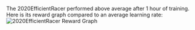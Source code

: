 The 2020EfficientRacer performed above average after 1 hour of training. Here is its reward graph compared to an average learning rate:
![2020EfficientRacer Reward Graph](https://i.imgur.com/oBD1Om9.png)
